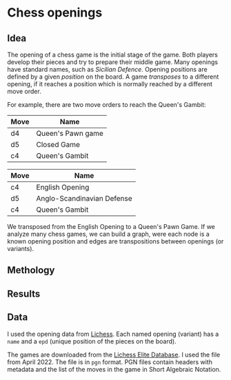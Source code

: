 
# Chess openings

## Idea

The opening of a chess game is the initial stage of the game. Both players develop their pieces and try to prepare their middle game. Many openings have standard names, such as _Sicilian Defence_. Opening positions are defined by a given _position_ on the board. A game _transposes_ to a different opening, if it reaches a position which is normally reached by a different move order.

For example, there are two move orders to reach the Queen's Gambit:

Move | Name
--- | ---
d4 | Queen's Pawn game
d5 | Closed Game
c4 | Queen's Gambit

Move | Name
--- | ---
c4 | English Opening
d5 | Anglo-Scandinavian Defense
c4 | Queen's Gambit

We transposed from the English Opening to a Queen's Pawn Game. If we analyze many chess games, we can build a graph, were each node is a known opening position and edges are transpositions between openings (or variants).


## Methology


## Results

## Data

I used the opening data from [Lichess](https://github.com/lichess-org/chess-openings). Each named opening (variant) has a `name` and a `epd` (unique position of the pieces on the board).

The games are downloaded from the [Lichess Elite Database](https://database.nikonoel.fr/). I used the file from April 2022. The file is in `pgn` format. PGN files contain headers with metadata and the list of the moves in the game in Short Algebraic Notation.
